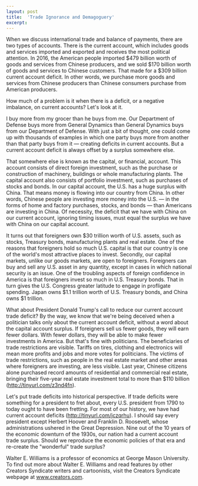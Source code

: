 ```yaml
---
layout: post
title:  'Trade Ignorance and Demagoguery'
excerpt:
---
```




When we discuss international trade and balance of payments, there are two types of accounts. There is the current account, which includes goods and services imported and exported and receives the most political attention. In 2016, the American people imported $479 billion worth of goods and services from Chinese producers, and we sold $170 billion worth of goods and services to Chinese customers. That made for a $309 billion current account deficit. In other words, we purchase more goods and services from Chinese producers than Chinese consumers purchase from American producers.

How much of a problem is it when there is a deficit, or a negative imbalance, on current accounts? Let's look at it.

I buy more from my grocer than he buys from me. Our Department of Defense buys more from General Dynamics than General Dynamics buys from our Department of Defense. With just a bit of thought, one could come up with thousands of examples in which one party buys more from another than that party buys from it — creating deficits in current accounts. But a current account deficit is always offset by a surplus somewhere else.

That somewhere else is known as the capital, or financial, account. This account consists of direct foreign investment, such as the purchase or construction of machinery, buildings or whole manufacturing plants. The capital account also consists of portfolio investment, such as purchases of stocks and bonds. In our capital account, the U.S. has a huge surplus with China. That means money is flowing into our country from China. In other words, Chinese people are investing more money into the U.S. — in the forms of home and factory purchases, stocks, and bonds — than Americans are investing in China. Of necessity, the deficit that we have with China on our current account, ignoring timing issues, must equal the surplus we have with China on our capital account.

It turns out that foreigners own $30 trillion worth of U.S. assets, such as stocks, Treasury bonds, manufacturing plants and real estate. One of the reasons that foreigners hold so much U.S. capital is that our country is one of the world's most attractive places to invest. Secondly, our capital markets, unlike our goods markets, are open to foreigners. Foreigners can buy and sell any U.S. asset in any quantity, except in cases in which national security is an issue. One of the troubling aspects of foreign confidence in America is that foreigners invest so much in U.S. Treasury bonds. That in turn gives the U.S. Congress greater latitude to engage in profligate spending. Japan owns $1.1 trillion worth of U.S. Treasury bonds, and China owns $1 trillion.



What about President Donald Trump's call to reduce our current account trade deficit? By the way, we know that we're being deceived when a politician talks only about the current account deficit, without a word about the capital account surplus. If foreigners sell us fewer goods, they will earn fewer dollars. With fewer dollars, they will be able to make fewer investments in America. But that's fine with politicians. The beneficiaries of trade restrictions are visible. Tariffs on tires, clothing and electronics will mean more profits and jobs and more votes for politicians. The victims of trade restrictions, such as people in the real estate market and other areas where foreigners are investing, are less visible. Last year, Chinese citizens alone purchased record amounts of residential and commercial real estate, bringing their five-year real estate investment total to more than $110 billion (http://tinyurl.com/z3nd4fn).

Let's put trade deficits into historical perspective. If trade deficits were something for a president to fret about, every U.S. president from 1790 to today ought to have been fretting. For most of our history, we have had current account deficits (http://tinyurl.com/jczqrhu). I should say every president except Herbert Hoover and Franklin D. Roosevelt, whose administrations ushered in the Great Depression. Nine out of the 10 years of the economic downturn of the 1930s, our nation had a current account trade surplus. Should we reproduce the economic policies of that era and re-create the "wonderful" trade surplus?

Walter E. Williams is a professor of economics at George Mason University. To find out more about Walter E. Williams and read features by other Creators Syndicate writers and cartoonists, visit the Creators Syndicate webpage at www.creators.com.

